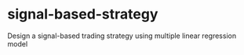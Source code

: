 # signal-based-strategy
Design a signal-based trading strategy using multiple linear regression model
